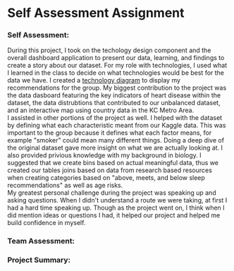 # Self Assessment Assignment  
### Self Assessment:
 During this project, I took on the techology design component and the overall dashboard application to present our data, learning, and findings to create a story about our dataset. For my role with technologies, I used what I learned in the class to decide on what technologies would be best for the data we have. I created a [technology diagram](https://github.com/AlexKrumins/Group5_Final_Project/blob/hannah-branch/Images/Group%20Project.png) to display my recommendations for the group. My biggest contribution to the project was the data dasboard featuring the key indicators of heart disease within the dataset, the data distrubtions that contributed to our unbalanced dataset, and an interactive map using country data in the KC Metro Area.  
 I assisted in other portions of the project as well. I helped with the dataset by defining what each characteristic meant from our Kaggle data. This was important to the group because it defines what each factor means, for example "smoker" could mean many different things. Doing a deep dive of the original dataset gave more insight on what we are actually looking at. I also provided privious knowledge with my background in biology. I suggested that we create bins based on actual meaningful data, thus we created our tables joins based on data from research based resources when creating categories based on "above, meets, and below sleep recommendations" as well as age risks.  
 My greatest personal challenge during the project was speaking up and asking questions. When I didn't understand a route we were taking, at first I had a hard time speaking up. Though as the project went on, I think when I did mention ideas or questions I had, it helped our project and helped me build confidence in myself.  
 ### Team Assessment:
 ### Project Summary: 
